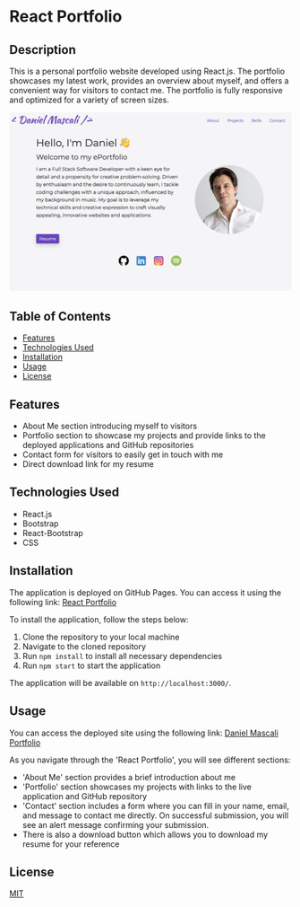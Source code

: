 # React Portfolio

## Description
This is a personal portfolio website developed using React.js. The portfolio showcases my latest work, provides an overview about myself, and offers a convenient way for visitors to contact me. The portfolio is fully responsive and optimized for a variety of screen sizes.

![Portfolio Preview](./portfolio/src/assets/img/portfolio-img2.png)  

## Table of Contents
- [Features](#features)
- [Technologies Used](#technologies-used)
- [Installation](#installation)
- [Usage](#usage)
- [License](#license)

## Features

- About Me section introducing myself to visitors
- Portfolio section to showcase my projects and provide links to the deployed applications and GitHub repositories
- Contact form for visitors to easily get in touch with me
- Direct download link for my resume

## Technologies Used
- React.js
- Bootstrap
- React-Bootstrap
- CSS

## Installation

The application is deployed on GitHub Pages. You can access it using the following link: [React Portfolio](https://github.com/TurboTeam335/dm-portfolio)

To install the application, follow the steps below:

1. Clone the repository to your local machine
2. Navigate to the cloned repository
3. Run `npm install` to install all necessary dependencies
4. Run `npm start` to start the application

The application will be available on `http://localhost:3000/`.

## Usage

You can access the deployed site using the following link: [Daniel Mascali Portfolio](https://turboteam335.github.io/dm-portfolio/)

As you navigate through the 'React Portfolio', you will see different sections:

- 'About Me' section provides a brief introduction about me
- 'Portfolio' section showcases my projects with links to the live application and GitHub repository
- 'Contact' section includes a form where you can fill in your name, email, and message to contact me directly. On successful submission, you will see an alert message confirming your submission.
- There is also a download button which allows you to download my resume for your reference


## License

[MIT](https://choosealicense.com/licenses/mit/)